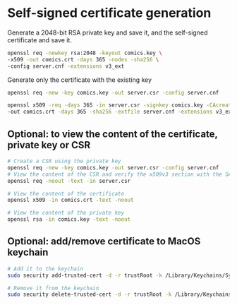 # Self-signed certificate generation

Generate a 2048-bit RSA private key and save it, and the self-signed certificate and save it.
```sh
openssl req -newkey rsa:2048 -keyout comics.key \
-x509 -out comics.crt -days 365 -nodes -sha256 \
-config server.cnf -extensions v3_ext
```

Generate only the certificate with the existing key
```sh
openssl req -new -key comics.key -out server.csr -config server.cnf

openssl x509 -req -days 365 -in server.csr -signkey comics.key -CAcreateserial \
-out comics.crt -days 365 -sha256 -extfile server.cnf -extensions v3_ext
```

## Optional: to view the content of the certificate, private key or CSR
```sh
# Create a CSR using the private key
openssl req -new -key comics.key -out server.csr -config server.cnf
# View the content of the CSR and verify the x509v3 section with the SAN entered in server.cnf
openssl req -noout -text -in server.csr

# View the content of the certificate
openssl x509 -in comics.crt -text -noout

# View the content of the private key
openssl rsa -in comics.key -text -noout
```

## Optional: add/remove certificate to MacOS keychain
```sh
# Add it to the keychain
sudo security add-trusted-cert -d -r trustRoot -k /Library/Keychains/System.keychain comics.crt

# Remove it from the keychain
sudo security delete-trusted-cert -d -r trustRoot -k /Library/Keychains/System.keychain comics.crt
```